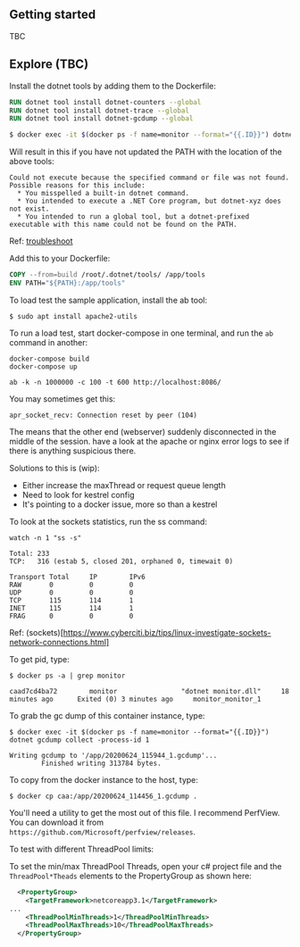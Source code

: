 ## Getting started

TBC

## Explore (TBC)

Install the dotnet tools by adding them to the Dockerfile:

```Dockerfile
RUN dotnet tool install dotnet-counters --global
RUN dotnet tool install dotnet-trace --global
RUN dotnet tool install dotnet-gcdump --global
```

```bash
$ docker exec -it $(docker ps -f name=monitor --format="{{.ID}}") dotnet counters monitor --process-id 1 System.Runtime Microsoft.AspNetCore.Hosting
```

Will result in this if you have not updated the PATH with the location of the above tools:

```
Could not execute because the specified command or file was not found.
Possible reasons for this include:
  * You misspelled a built-in dotnet command.
  * You intended to execute a .NET Core program, but dotnet-xyz does not exist.
  * You intended to run a global tool, but a dotnet-prefixed executable with this name could not be found on the PATH.
```

Ref: [troubleshoot](https://docs.microsoft.com/en-us/dotnet/core/tools/troubleshoot-usage-issues)

Add this to your Dockerfile:

```dockerfile
COPY --from=build /root/.dotnet/tools/ /app/tools
ENV PATH="${PATH}:/app/tools"
```

To load test the sample application, install the ab tool:

```script
$ sudo apt install apache2-utils
```

To run a load test, start docker-compose in one terminal, and run the `ab` command in another:

```script
docker-compose build
docker-compose up

ab -k -n 1000000 -c 100 -t 600 http://localhost:8086/
```

You may sometimes get this:

```
apr_socket_recv: Connection reset by peer (104)
```

The means that the other end (webserver) suddenly disconnected in the middle of the session. have a look at the apache or nginx error logs to see if there is anything suspicious there.

Solutions to this is (wip):

- Either increase the maxThread or request queue length
- Need to look for kestrel config
- It's pointing to a docker issue, more so than a kestrel

To look at the sockets statistics, run the ss command:

```script
watch -n 1 "ss -s"

Total: 233
TCP:   316 (estab 5, closed 201, orphaned 0, timewait 0)

Transport Total     IP        IPv6
RAW       0         0         0
UDP       0         0         0
TCP       115       114       1
INET      115       114       1
FRAG      0         0         0

```

Ref: (sockets)[https://www.cyberciti.biz/tips/linux-investigate-sockets-network-connections.html]

To get pid, type:
```script
$ docker ps -a | grep monitor

caad7cd4ba72        monitor                "dotnet monitor.dll"     18 minutes ago      Exited (0) 3 minutes ago     monitor_monitor_1
```

To grab the gc dump of this container instance, type:
```script
$ docker exec -it $(docker ps -f name=monitor --format="{{.ID}}") dotnet gcdump collect -process-id 1

Writing gcdump to '/app/20200624_115944_1.gcdump'...
        Finished writing 313784 bytes.
```

To copy from the docker instance to the host, type:

```script
$ docker cp caa:/app/20200624_114456_1.gcdump .
```

You'll need a utility to get the most out of this file.  I recommend PerfView.  You can download it from `https://github.com/Microsoft/perfview/releases`.


To test with different ThreadPool limits:

To set the min/max ThreadPool Threads, open your c# project file and the `ThreadPool*Theads` elements to the PropertyGroup as shown here:
```xml
  <PropertyGroup>
    <TargetFramework>netcoreapp3.1</TargetFramework>
...
    <ThreadPoolMinThreads>1</ThreadPoolMinThreads>
    <ThreadPoolMaxThreads>10</ThreadPoolMaxThreads>
  </PropertyGroup>

```


